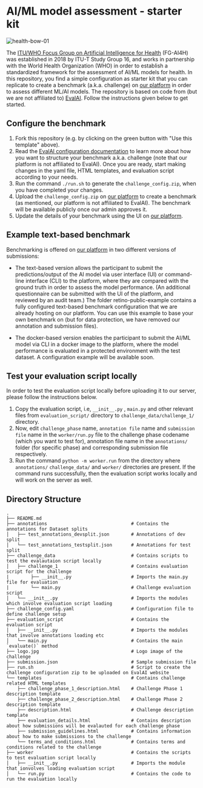# AI/ML model assessment - starter kit
![health-bow-01](https://user-images.githubusercontent.com/53757856/134309621-0fa65f0a-2310-4f22-aa03-4b0298f12cd6.png)

The [ITU/WHO Focus Group on Artificial Intelligence for Health](https://itu.int/go/fgai4h/) (FG-AI4H) was established in 2018 by ITU-T Study Group 16, and works in partnership with the World Health Organization (WHO) in order to establish a standardized framework for the assessment of AI/ML models for health. In this repository, you find a simple configuration as starter kit that you can replicate to create a benchmark (a.k.a. challenge) on [our platform](https://health.aiaudit.org) in order to assess different ML/AI models. The repository is based on code from (but we are not affiliated to) [EvalAI](https://github.com/cloud-cv/evalai). Follow the instructions given below to get started.


## Configure the benchmark

1. Fork this repository (e.g. by clicking on the green button with "Use this template" above).
2. Read the [EvalAI configuration documentation](https://evalai.readthedocs.io/en/latest/configuration.html) to learn more about how you want to structure your benchmark a.k.a. challenge (note that our platform is not affiliated to EvalAI). Once you are ready, start making changes in the yaml file, HTML templates, and evaluation script according to your needs.
3. Run the command `./run.sh` to generate the `challenge_config.zip`, when you have completed your changes.
4. Upload the `challenge_config.zip` on [our platform](https://health.aiaudit.org) to create a benchmark (as mentioned, our platform is not affiliated to EvalAI). The benchmark will be available publicly once our admin approves it.
5. Update the details of your benchmark using the UI on [our platform](https://health.aiaudit.org).


## Example text-based benchmark

Benchmarking is offered on [our platform](https://health.aiaudit.org) in two different versions of submissions: 
* The text-based version allows the participant to submit the predictions/output of the AI model via user interface (UI) or command-line interface (CLI) to the platform, where they are compared with the ground truth in order to assess the model performance. (An additional questionnaire can be submitted with the UI of the platform, and reviewed by an audit team.) The folder retino-public-example contains a fully configured text-based benchmark configuration that we are already hosting on our platform. You can use this example to base your own benchmark on (but for data protection, we have removed our annotation and submission files).

* The docker-based version enables the participant to submit the AI/ML model via CLI in a docker image to the platform, where the model performance is evaluated in a protected environment with the test dataset. A configuration example will be available soon.


## Test your evaluation script locally

In order to test the evaluation script locally before uploading it to our server, please follow the instructions below.
1. Copy the evaluation script, i.e, `__init__.py` , `main.py` and other relevant files from `evaluation_script/` directory to `challenge_data/challenge_1/` directory.
2. Now, edit `challenge_phase` name, `annotation file` name and `submission file` name in the `worker/run.py` file to the challenge phase codename (which you want to test for), annotation file name in the `annotations/` folder (for specific phase) and corresponding submission file respectively.
3. Run the command `python -m worker.run` from the directory where `annotations/` `challenge_data/` and `worker/` directories are present. If the command runs successfully, then the evaluation script works locally and will work on the server as well.

## Directory Structure

```
.
├── README.md
├── annotations                               # Contains the annotations for Dataset splits
│   ├── test_annotations_devsplit.json        # Annotations of dev split
│   └── test_annotations_testsplit.json       # Annotations for test split
├── challenge_data                            # Contains scripts to test the evalautaion script locally
│   ├── challenge_1                           # Contains evaluation script for the challenge
|        ├── __init__.py                      # Imports the main.py file for evaluation
|        └── main.py                          # Challenge evaluation script
│   └── __init__.py                           # Imports the modules which involve evaluation script loading
├── challenge_config.yaml                     # Configuration file to define challenge setup
├── evaluation_script                         # Contains the evaluation script
│   ├── __init__.py                           # Imports the modules that involve annotations loading etc
│   └── main.py                               # Contains the main `evaluate()` method
├── logo.jpg                                  # Logo image of the challenge
├── submission.json                           # Sample submission file
├── run.sh                                    # Script to create the challenge configuration zip to be uploaded on EvalAI website
└── templates                                 # Contains challenge related HTML templates
    ├── challenge_phase_1_description.html    # Challenge Phase 1 description template
    ├── challenge_phase_2_description.html    # Challenge Phase 2 description template
    ├── description.html                      # Challenge description template
    ├── evaluation_details.html               # Contains description about how submissions will be evalauted for each challenge phase
    ├── submission_guidelines.html            # Contains information about how to make submissions to the challenge
    └── terms_and_conditions.html             # Contains terms and conditions related to the challenge
├── worker                                    # Contains the scripts to test evaluation script locally
│   ├── __init__.py                           # Imports the module that ionvolves loading evaluation script
│   └── run.py                                # Contains the code to run the evaluation locally
```
